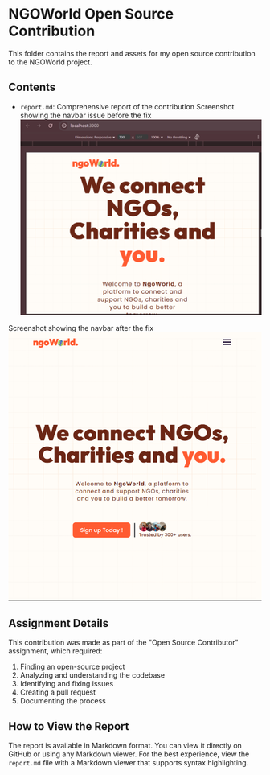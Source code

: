 # NGOWorld Open Source Contribution

This folder contains the report and assets for my open source contribution to the NGOWorld project.

## Contents

- `report.md`: Comprehensive report of the contribution
 Screenshot showing the navbar issue before the fix
![Description of image](images/before-fix.png)

 Screenshot showing the navbar after the fix
![Description of image](images/after-fix.png)

## Assignment Details

This contribution was made as part of the "Open Source Contributor" assignment, which required:
1. Finding an open-source project
2. Analyzing and understanding the codebase
3. Identifying and fixing issues
4. Creating a pull request
5. Documenting the process

## How to View the Report

The report is available in Markdown format. You can view it directly on GitHub or using any Markdown viewer. For the best experience, view the `report.md` file with a Markdown viewer that supports syntax highlighting. 